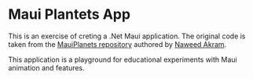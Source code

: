 # Maui Plantets App
This is an exercise of creting a .Net Maui application. The original code is taken from the [MauiPlanets repository](https://github.com/naweed/MauiPlanets) authored by [Naweed Akram](https://github.com/naweed). 

This application is a playground for educational experiments with Maui animation and features.